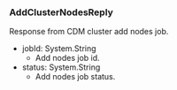 ### AddClusterNodesReply
Response from CDM cluster add nodes job.

- jobId: System.String
  - Add nodes job id.
- status: System.String
  - Add nodes job status.
